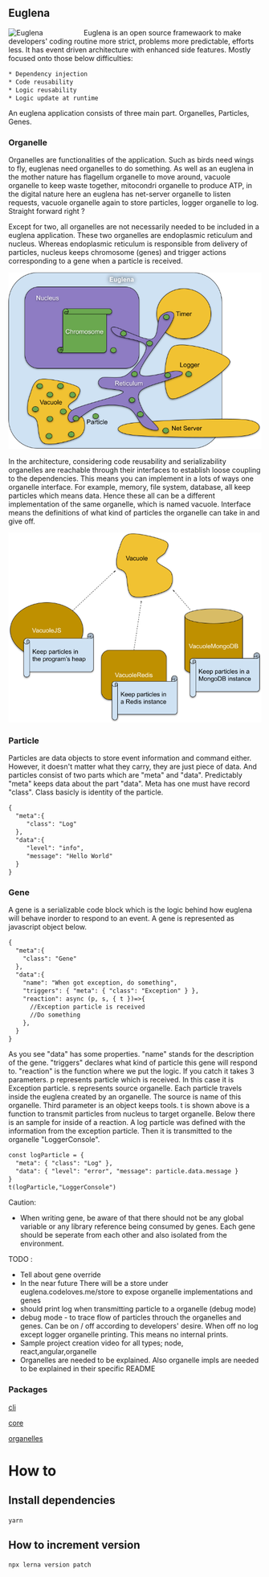 ## Euglena

<img src="docs/euglena.png" alt="Euglena" width="150"  align="left"/>

Euglena is an open source framewaork to make developers' coding routine more strict, problems more predictable, efforts
less. It has event driven architecture with enhanced side features. Mostly focused onto those below difficulties:

    * Dependency injection
    * Code reusability
    * Logic reusability
    * Logic update at runtime

An euglena application consists of three main part. Organelles, Particles, Genes.

### Organelle

Organelles are functionalities of the application. Such as birds need wings to fly, euglenas need organelles to do
something. As well as an euglena in the mother nature has flagellum organelle to move around, vacuole organelle to keep
waste together, mitocondri organelle to produce ATP, in the digital nature here an euglena has net-server organelle to
listen requests, vacuole organelle again to store particles, logger organelle to log. Straight forward right ?

Except for two, all organelles are not necessarily needed to be included in a euglena application. These two organelles
are endoplasmic reticulum and nucleus. Whereas endoplasmic reticulum is responsible from delivery of particles, nucleus
keeps chromosome (genes) and trigger actions corresponding to a gene when a particle is received.

![Euglena inside](docs/euglena-inside.png)

In the architecture, considering code reusability and serializability organelles are reachable through their interfaces
to establish loose coupling to the dependencies. This means you can implement in a lots of ways one organelle interface.
For example, memory, file system, database, all keep particles which means data. Hence these all can be a different
implementation of the same organelle, which is named vacuole. Interface means the definitions of what kind of particles
the organelle can take in and give off.

![Organelle Multi Implementation](docs/organelle-impl.png)

### Particle

Particles are data objects to store event information and command either. However, it doesn't matter what they carry,
they are just piece of data. And particles consist of two parts which are "meta" and "data". Predictably "meta" keeps
data about the part "data". Meta has one must have record "class". Class basicly is identity of the particle.

    {
      "meta":{
         "class": "Log"
      },
      "data":{
         "level": "info",
         "message": "Hello World"
      }
    }

### Gene

A gene is a serializable code block which is the logic behind how euglena will behave inorder to respond to an event. A
gene is represented as javascript object below.

    {
      "meta":{
        "class": "Gene"
      },
      "data":{
        "name": "When got exception, do something",
        "triggers": { "meta": { "class": "Exception" } },
        "reaction": async (p, s, { t })=>{
          //Exception particle is received
          //Do something
        },
      }
    }

As you see "data" has some properties. "name" stands for the description of the gene. "triggers" declares what kind of
particle this gene will respond to. "reaction" is the function where we put the logic. If you catch it takes 3
parameters. p represents particle which is received. In this case it is Exception particle. s represents source
organelle. Each particle travels inside the euglena created by an organelle. The source is name of this organelle. Third
parameter is an object keeps tools. t is shown above is a function to transmit particles from nucleus to target
organelle. Below there is an sample for inside of a reaction. A log particle was defined with the information from the
exception particle. Then it is transmitted to the organelle "LoggerConsole".

    const logParticle = {
      "meta": { "class": "Log" },
      "data": { "level": "error", "message": particle.data.message }
    }
    t(logParticle,"LoggerConsole")

Caution:

-   When writing gene, be aware of that there should not be any global variable or any library reference being consumed
    by genes. Each gene should be seperate from each other and also isolated from the environment.

TODO :

-   Tell about gene override
-   In the near future There will be a store under euglena.codeloves.me/store to expose organelle implementations and
    genes
-   should print log when transmitting particle to a organelle (debug mode)
-   debug mode - to trace flow of particles throuch the organelles and genes. Can be on / off according to developers'
    desire. When off no log except logger organelle printing. This means no internal prints.
-   Sample project creation video for all types; node, react,angular,organelle
-   Organelles are needed to be explained. Also organelle impls are needed to be explained in their specific README

### Packages

[cli](packages/cli/README.md)

[core](packages/core/README.md)

[organelles](docs/organelle.md)

# How to

## Install dependencies

```yarn```

## How to increment version

```npx lerna version patch```


